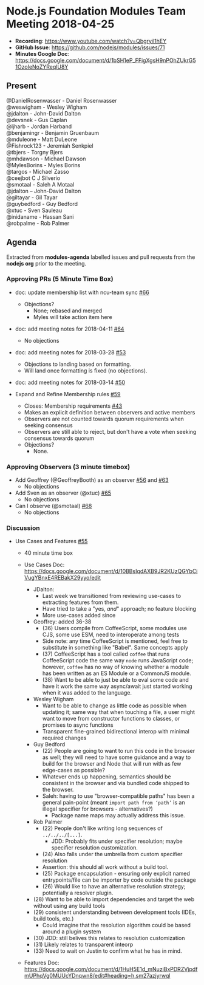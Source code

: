 # Node.js Foundation Modules Team Meeting 2018-04-25

* **Recording**:  https://www.youtube.com/watch?v=Qbgryil1hEY
* **GitHub Issue**: https://github.com/nodejs/modules/issues/71
* **Minutes Google Doc**: https://docs.google.com/document/d/1bSH1eP_FFigXgsH9nPOhZUkrG51OzoIeNoZYReqlU8Y

## Present

@DanielRosenwasser - Daniel Rosenwasser  
@weswigham - Wesley Wigham  
@jdalton - John-David Dalton  
@devsnek - Gus Caplan  
@ljharb - Jordan Harband  
@benjamingr - Benjamin Gruenbaum  
@mduleone - Matt DuLeone  
@Fishrock123 - Jeremiah Senkpiel  
@tbjers - Torgny Bjers  
@mhdawson - Michael Dawson  
@MylesBorins - Myles Borins  
@targos - Michael Zasso  
@ceejbot C J Silverio  
@smotaal - Saleh A Motaal  
@jdalton – John-David Dalton  
@giltayar - Gil Tayar  
@guybedford - Guy Bedford  
@xtuc - Sven Sauleau  
@inidaname - Hassan Sani  
@robpalme - Rob Palmer

## Agenda

Extracted from **modules-agenda** labelled issues and pull requests from the **nodejs org** prior to the meeting.

### Approving PRs (5 Minute Time Box)

* doc: update membership list with ncu-team sync [#66](https://github.com/nodejs/modules/pull/66)
  * Objections?
    * None; rebased and merged
    * Myles will take action item here

* doc: add meeting notes for 2018-04-11 [#64](https://github.com/nodejs/modules/pull/64)
  * No objections
* doc: add meeting notes for 2018-03-28 [#53](https://github.com/nodejs/modules/pull/53)
  * Objections to landing based on formatting.
  * Will land once formatting is fixed (no objections).

* doc: add meeting notes for 2018-03-14 [#50](https://github.com/nodejs/modules/pull/50)

* Expand and Refine Membership rules [#59](https://github.com/nodejs/modules/pull/59)
  * Closes: Membership requirements [#43](https://github.com/nodejs/modules/issues/43)
  * Makes an explicit definition between observers and active members
  * Observers are not counted towards quorum requirements when seeking consensus
  * Observers are still able to reject, but don't have a vote when seeking consensus towards quorum
  * Objections?
    * None.

### Approving Observers (3 minute timebox)

* Add Geoffrey (@GeoffreyBooth) as an observer [#56](https://github.com/nodejs/modules/issues/56) and [#63](https://github.com/nodejs/modules/pull/63)
  * No objections
* Add Sven as an observer (@xtuc) [#65](https://github.com/nodejs/modules/pull/65)
  * No objections
* Can I observe (@smotaal) [#68](https://github.com/nodejs/modules/issues/68)
  * No objections

### Discussion

* Use Cases and Features [#55](https://github.com/nodejs/modules/issues/55)
  - 40 minute time box
  - Use Cases Doc: https://docs.google.com/document/d/10BBsIqdAXB9JR2KUzQGYbCiVugYBnxE4REBakX29yyo/edit
    - JDalton:
      - Last week we transitioned from reviewing use-cases to extracting features from them.
      - Have tried to take a "yes, *and*" approach; no feature blocking
      - More use-cases added since
    - Geoffrey: added 36-38
      - (36) Users compile from CoffeeScript, some modules use CJS, some use ESM, need to interoperate among tests
      - Side note: any time CoffeeScript is mentioned, feel free to substitute in something like "Babel". Same concepts apply
      - (37) CoffeeScript has a tool called `coffee` that runs CoffeeScript code the same way `node` runs JavaScript code; however, `coffee` has no way of knowing whether a module has been written as an ES Module or a CommonJS module.
      - (38) Want to be able to just be able to eval some code and have it work the same way async/await just started working when it was added to the language.
    - Wesley Wigham
      - Want to be able to change as little code as possible when updating it; same way that when touching a file, a user might want to move from constructor functions to classes, or promises to async functions
      - Transparent fine-grained bidirectional interop with minimal required changes
    - Guy Bedford
      - (22) People are going to want to run this code in the browser as well; they will need to have some guidance and a way to build for the browser and Node that will run with as few edge-cases as possible?
      - Whatever ends up happening, semantics should be consistent in the browser and via bundled code shipped to the browser.
      - Saleh: having to use "browser-compatible paths" has been a general pain-point
	(meant `import path from ‘path’` is an illegal specifier for browsers - alternatives?)
        - Package name maps may actually address this issue.
    - Rob Palmer
      - (22) People don't like writing long sequences of `../../../[...]`.
        - JDD: Probably fits under specifier resolution; maybe specifier resolution customization.
      - (24) Also falls under the umbrella from custom specifier resolution
      - Assertion: this should all work without a build tool.
      - (25) Package encapsulation - ensuring only explicit named entrypoints/file can be importer by code outside the package
      - (26) Would like to have an alternative resolution strategy; potentially a resolver plugin.
    - (28) Want to be able to import dependencies and target the web without using any build tools
    - (29) consistent understanding between development tools (IDEs, build tools, etc.)
      - Could imagine that the resolution algorithm could be based around a plugin system
    - (30) JDD: still belives this relates to resolution customization
    - (31) Likely relates to transparent inteorp
    - (33) Need to wait on Justin to confirm what he has in mind.
      
  - Features Doc: https://docs.google.com/document/d/1HuH5E1d_mNuziBxPDRZVjpdfmUPhqVg0MUUcYDnqwn8/edit#heading=h.sm27azjyrwql
